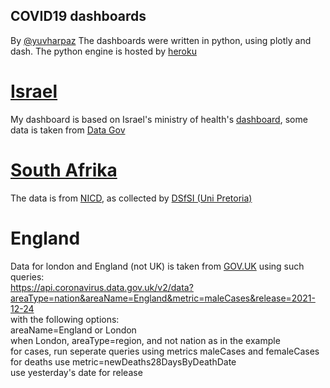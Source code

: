 ## COVID19 dashboards
By [@yuvharpaz](https://twitter.com/yuvharpaz)
The dashboards were written in python, using plotly and dash. The python engine is hosted by [heroku](https://www.heroku.com/)
# [Israel](https://covid-israel.herokuapp.com/)
My dashboard is based on Israel's ministry of health's [dashboard](https://datadashboard.health.gov.il/COVID-19/general?utm_source=go.gov.il&utm_medium=referral), some data is taken from [Data Gov](https://data.gov.il/dataset/covid-19)
# [South Afrika](https://sa-covid.herokuapp.com/)
The data is from [NICD](https://www.nicd.ac.za/diseases-a-z-index/disease-index-covid-19/surveillance-reports/daily-hospital-surveillance-datcov-report/), as collected by [DSfSI (Uni Pretoria)](https://github.com/dsfsi/covid19za)
# England
Data for london and England (not UK) is taken from [GOV.UK](https://coronavirus.data.gov.uk/details/download) using such queries: 
<br>
https://api.coronavirus.data.gov.uk/v2/data?areaType=nation&areaName=England&metric=maleCases&release=2021-12-24
<br>
with the following options:
<br>
areaName=England or London<br>
when London, areaType=region, and not nation as in the example<br>
for cases, run seperate queries using metrics maleCases and femaleCases<br>
for deaths use metric=newDeaths28DaysByDeathDate<br>
use yesterday's date for release
